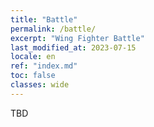 ```yaml
---
title: "Battle"
permalink: /battle/
excerpt: "Wing Fighter Battle"
last_modified_at: 2023-07-15
locale: en
ref: "index.md"
toc: false
classes: wide
---
```


TBD